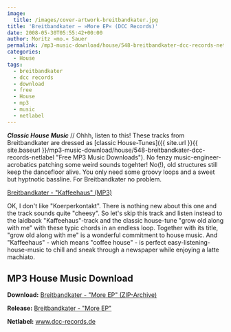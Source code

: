 ```yaml
---
image:
  title: /images/cover-artwork-breitbandkater.jpg
title: 'Breitbandkater – »More EP« (DCC Records)'
date: 2008-05-30T05:55:42+00:00
author: Moritz »mo.« Sauer
permalink: /mp3-music-download/house/548-breitbandkater-dcc-records-netlabel
categories:
  - House
tags:
  - breitbandkater
  - dcc records
  - download
  - free
  - House
  - mp3
  - music
  - netlabel
---
```

***Classic House Music*** // Ohhh, listen to this! These tracks from Breitbandkater are dressed as [classic House-Tunes]({{ site.url }}{{ site.baseurl }}/mp3-music-download/house/548-breitbandkater-dcc-records-netlabel "Free MP3 Music Downloads"). No fenzy music-engineer-acrobatics patching some weird sounds togehter! No(!), old structures still keep the dancefloor alive. You only need some groovy loops and a sweet but hyptnotic bassline. For Breitbandkater no problem.

[Breitbandkater - "Kaffeehaus" (MP3)](http://mp3.phlow.de/phlow_2008/01._breitbandkater_-_kaffeehaus.mp3)
  
<!--more-->

<!--adsense-->

OK, I don't like "Koerperkontakt". There is nothing new about this one and the track sounds quite "cheesy". So let's skip this track and listen instead to the laidback "Kaffeehaus"-track and the classic house-tune "grow old along with me" with these typic chords in an endless loop. Together with its title, "grow old along with me" is a wonderful commitment to house music. And "Kaffeehaus" - which means "coffee house" - is perfect easy-listening-house-music to chill and sneak through a newspaper while enjoying a latte machiato.

## MP3 House Music Download

**Download:** [Breitbandkater - "More EP" (ZIP-Archive)](http://dcc-records.de/releases/DCC013/Breitbandkater%20-%20More%20EP%20%5BDCC013%5D.zip)
  
**Release:** <a href="http://www.dcc-records.de/urbanelectronicmusic/?page_id=172" target="_blank">Breitbandkater - "More EP"</a>
  
**Netlabel:** <a href="http://www.dcc-records.de" target="_blank">www.dcc-records.de</a>